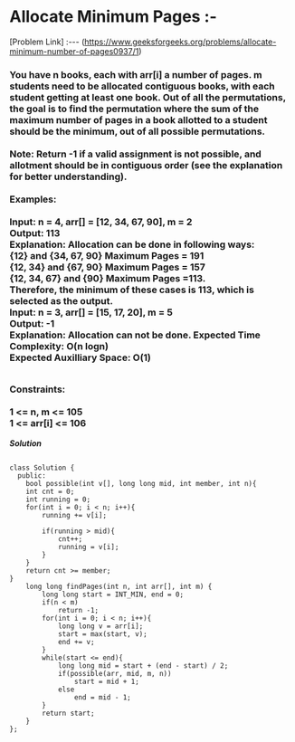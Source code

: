 # Allocate Minimum Pages :-

[Problem Link] :--- (https://www.geeksforgeeks.org/problems/allocate-minimum-number-of-pages0937/1)

<h3>
You have n books, each with arr[i] a number of pages. m students need to be allocated contiguous books, with each student getting at least one book.
Out of all the permutations, the goal is to find the permutation where the sum of the maximum number of pages in a book allotted to a student should be the minimum, out of all possible permutations.
<br><br>
Note: Return -1 if a valid assignment is not possible, and allotment should be in contiguous order (see the explanation for better understanding).<br><br>
Examples:<br><br>
Input: n = 4, arr[] = [12, 34, 67, 90], m = 2<br>
Output: 113<br>
Explanation: Allocation can be done in following ways:<br>
{12} and {34, 67, 90} Maximum Pages = 191<br>
{12, 34} and {67, 90} Maximum Pages = 157<br>
{12, 34, 67} and {90} Maximum Pages =113.<br>
Therefore, the minimum of these cases is 113, which is selected as the output.<br>
Input: n = 3, arr[] = [15, 17, 20], m = 5<br>
Output: -1<br>
Explanation: Allocation can not be done.<br<br>
Expected Time Complexity: O(n logn)<br>
Expected Auxilliary Space: O(1)<br><br>
 
Constraints:<br><br>
1 <=  n, m <= 105<br>
1 <= arr[i] <= 106<br>   
  
</h3>

***Solution***

```

class Solution {
  public:
    bool possible(int v[], long long mid, int member, int n){
    int cnt = 0;
    int running = 0;
    for(int i = 0; i < n; i++){
        running += v[i];
        
        if(running > mid){
            cnt++;
            running = v[i];
        }
    }
    return cnt >= member;
}
    long long findPages(int n, int arr[], int m) {
        long long start = INT_MIN, end = 0;
        if(n < m)
            return -1;
        for(int i = 0; i < n; i++){
            long long v = arr[i];
            start = max(start, v);
            end += v;
        }
        while(start <= end){
            long long mid = start + (end - start) / 2;
            if(possible(arr, mid, m, n))
                start = mid + 1;
            else
                end = mid - 1;
        }
        return start;
    }
};

```
